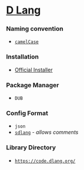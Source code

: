 # [D Lang](https://dlang.org/)

### Naming convention
- [`camelCase`](https://en.wikipedia.org/wiki/Camel_case)

### Installation
- [Official Installer](https://dlang.org/download.html)

### Package Manager
- `DUB`

### Config Format
- `json`
- [`sdlang`](https://code.dlang.org/package-format?lang=sdl) - _allows comments_

### Library Directory
- [`https://code.dlang.org/`](https://code.dlang.org/)